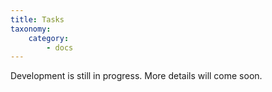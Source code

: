 ```yaml
---
title: Tasks
taxonomy:
    category:
        - docs
---
```


Development is still in progress. More details will come soon.
